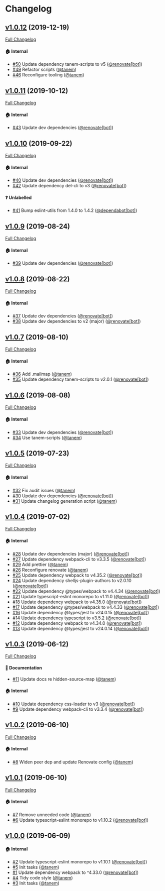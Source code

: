 # Changelog

## [v1.0.12](https://github.com/tanem/remove-source-map-url-webpack-plugin/tree/v1.0.12) (2019-12-19)
[Full Changelog](https://github.com/tanem/remove-source-map-url-webpack-plugin/compare/v1.0.11...v1.0.12)

#### :house: Internal

- [#50](https://github.com/tanem/remove-source-map-url-webpack-plugin/pull/50) Update dependency tanem-scripts to v5 ([@renovate[bot]](https://github.com/apps/renovate))
- [#49](https://github.com/tanem/remove-source-map-url-webpack-plugin/pull/49) Refactor scripts ([@tanem](https://github.com/tanem))
- [#46](https://github.com/tanem/remove-source-map-url-webpack-plugin/pull/46) Reconfigure tooling ([@tanem](https://github.com/tanem))

## [v1.0.11](https://github.com/tanem/remove-source-map-url-webpack-plugin/tree/v1.0.11) (2019-10-12)
[Full Changelog](https://github.com/tanem/remove-source-map-url-webpack-plugin/compare/v1.0.10...v1.0.11)

#### :house: Internal

- [#43](https://github.com/tanem/remove-source-map-url-webpack-plugin/pull/43) Update dev dependencies ([@renovate[bot]](https://github.com/apps/renovate))

## [v1.0.10](https://github.com/tanem/remove-source-map-url-webpack-plugin/tree/v1.0.10) (2019-09-22)
[Full Changelog](https://github.com/tanem/remove-source-map-url-webpack-plugin/compare/v1.0.9...v1.0.10)

#### :house: Internal

- [#40](https://github.com/tanem/remove-source-map-url-webpack-plugin/pull/40) Update dev dependencies ([@renovate[bot]](https://github.com/apps/renovate))
- [#42](https://github.com/tanem/remove-source-map-url-webpack-plugin/pull/42) Update dependency del-cli to v3 ([@renovate[bot]](https://github.com/apps/renovate))

#### :question: Unlabelled

- [#41](https://github.com/tanem/remove-source-map-url-webpack-plugin/pull/41) Bump eslint-utils from 1.4.0 to 1.4.2 ([@dependabot[bot]](https://github.com/apps/dependabot))

## [v1.0.9](https://github.com/tanem/remove-source-map-url-webpack-plugin/tree/v1.0.9) (2019-08-24)
[Full Changelog](https://github.com/tanem/remove-source-map-url-webpack-plugin/compare/v1.0.8...v1.0.9)

#### :house: Internal

- [#39](https://github.com/tanem/remove-source-map-url-webpack-plugin/pull/39) Update dev dependencies ([@renovate[bot]](https://github.com/apps/renovate))

## [v1.0.8](https://github.com/tanem/remove-source-map-url-webpack-plugin/tree/v1.0.8) (2019-08-22)
[Full Changelog](https://github.com/tanem/remove-source-map-url-webpack-plugin/compare/v1.0.7...v1.0.8)

#### :house: Internal

- [#37](https://github.com/tanem/remove-source-map-url-webpack-plugin/pull/37) Update dev dependencies ([@renovate[bot]](https://github.com/apps/renovate))
- [#38](https://github.com/tanem/remove-source-map-url-webpack-plugin/pull/38) Update dev dependencies to v2 (major) ([@renovate[bot]](https://github.com/apps/renovate))

## [v1.0.7](https://github.com/tanem/remove-source-map-url-webpack-plugin/tree/v1.0.7) (2019-08-10)
[Full Changelog](https://github.com/tanem/remove-source-map-url-webpack-plugin/compare/v1.0.6...v1.0.7)

#### :house: Internal

- [#36](https://github.com/tanem/remove-source-map-url-webpack-plugin/pull/36) Add .mailmap ([@tanem](https://github.com/tanem))
- [#35](https://github.com/tanem/remove-source-map-url-webpack-plugin/pull/35) Update dependency tanem-scripts to v2.0.1 ([@renovate[bot]](https://github.com/apps/renovate))

## [v1.0.6](https://github.com/tanem/remove-source-map-url-webpack-plugin/tree/v1.0.6) (2019-08-08)
[Full Changelog](https://github.com/tanem/remove-source-map-url-webpack-plugin/compare/v1.0.5...v1.0.6)

#### :house: Internal

- [#33](https://github.com/tanem/remove-source-map-url-webpack-plugin/pull/33) Update dev dependencies ([@renovate[bot]](https://github.com/apps/renovate))
- [#34](https://github.com/tanem/remove-source-map-url-webpack-plugin/pull/34) Use tanem-scripts ([@tanem](https://github.com/tanem))

## [v1.0.5](https://github.com/tanem/remove-source-map-url-webpack-plugin/tree/v1.0.5) (2019-07-23)
[Full Changelog](https://github.com/tanem/remove-source-map-url-webpack-plugin/compare/v1.0.4...v1.0.5)

#### :house: Internal

- [#32](https://github.com/tanem/remove-source-map-url-webpack-plugin/pull/32) Fix audit issues ([@tanem](https://github.com/tanem))
- [#30](https://github.com/tanem/remove-source-map-url-webpack-plugin/pull/30) Update dev dependencies ([@renovate[bot]](https://github.com/apps/renovate))
- [#31](https://github.com/tanem/remove-source-map-url-webpack-plugin/pull/31) Update changelog generation script ([@tanem](https://github.com/tanem))

## [v1.0.4](https://github.com/tanem/remove-source-map-url-webpack-plugin/tree/v1.0.4) (2019-07-02)
[Full Changelog](https://github.com/tanem/remove-source-map-url-webpack-plugin/compare/v1.0.3...v1.0.4)

#### :house: Internal

- [#28](https://github.com/tanem/remove-source-map-url-webpack-plugin/pull/28) Update dev dependencies (major) ([@renovate[bot]](https://github.com/apps/renovate))
- [#27](https://github.com/tanem/remove-source-map-url-webpack-plugin/pull/27) Update dependency webpack-cli to v3.3.5 ([@renovate[bot]](https://github.com/apps/renovate))
- [#29](https://github.com/tanem/remove-source-map-url-webpack-plugin/pull/29) Add prettier ([@tanem](https://github.com/tanem))
- [#26](https://github.com/tanem/remove-source-map-url-webpack-plugin/pull/26) Reconfigure renovate ([@tanem](https://github.com/tanem))
- [#25](https://github.com/tanem/remove-source-map-url-webpack-plugin/pull/25) Update dependency webpack to v4.35.2 ([@renovate[bot]](https://github.com/apps/renovate))
- [#24](https://github.com/tanem/remove-source-map-url-webpack-plugin/pull/24) Update dependency shelljs-plugin-authors to v2.0.10 ([@renovate[bot]](https://github.com/apps/renovate))
- [#22](https://github.com/tanem/remove-source-map-url-webpack-plugin/pull/22) Update dependency @types/webpack to v4.4.34 ([@renovate[bot]](https://github.com/apps/renovate))
- [#21](https://github.com/tanem/remove-source-map-url-webpack-plugin/pull/21) Update typescript-eslint monorepo to v1.11.0 ([@renovate[bot]](https://github.com/apps/renovate))
- [#18](https://github.com/tanem/remove-source-map-url-webpack-plugin/pull/18) Update dependency webpack to v4.35.0 ([@renovate[bot]](https://github.com/apps/renovate))
- [#17](https://github.com/tanem/remove-source-map-url-webpack-plugin/pull/17) Update dependency @types/webpack to v4.4.33 ([@renovate[bot]](https://github.com/apps/renovate))
- [#16](https://github.com/tanem/remove-source-map-url-webpack-plugin/pull/16) Update dependency @types/jest to v24.0.15 ([@renovate[bot]](https://github.com/apps/renovate))
- [#14](https://github.com/tanem/remove-source-map-url-webpack-plugin/pull/14) Update dependency typescript to v3.5.2 ([@renovate[bot]](https://github.com/apps/renovate))
- [#12](https://github.com/tanem/remove-source-map-url-webpack-plugin/pull/12) Update dependency webpack to v4.34.0 ([@renovate[bot]](https://github.com/apps/renovate))
- [#13](https://github.com/tanem/remove-source-map-url-webpack-plugin/pull/13) Update dependency @types/jest to v24.0.14 ([@renovate[bot]](https://github.com/apps/renovate))

## [v1.0.3](https://github.com/tanem/remove-source-map-url-webpack-plugin/tree/v1.0.3) (2019-06-12)
[Full Changelog](https://github.com/tanem/remove-source-map-url-webpack-plugin/compare/v1.0.2...v1.0.3)

#### :memo: Documentation

- [#11](https://github.com/tanem/remove-source-map-url-webpack-plugin/pull/11) Update docs re hidden-source-map ([@tanem](https://github.com/tanem))

#### :house: Internal

- [#10](https://github.com/tanem/remove-source-map-url-webpack-plugin/pull/10) Update dependency css-loader to v3 ([@renovate[bot]](https://github.com/apps/renovate))
- [#9](https://github.com/tanem/remove-source-map-url-webpack-plugin/pull/9) Update dependency webpack-cli to v3.3.4 ([@renovate[bot]](https://github.com/apps/renovate))

## [v1.0.2](https://github.com/tanem/remove-source-map-url-webpack-plugin/tree/v1.0.2) (2019-06-10)
[Full Changelog](https://github.com/tanem/remove-source-map-url-webpack-plugin/compare/v1.0.1...v1.0.2)

#### :house: Internal

- [#8](https://github.com/tanem/remove-source-map-url-webpack-plugin/pull/8) Widen peer dep and update Renovate config ([@tanem](https://github.com/tanem))

## [v1.0.1](https://github.com/tanem/remove-source-map-url-webpack-plugin/tree/v1.0.1) (2019-06-10)
[Full Changelog](https://github.com/tanem/remove-source-map-url-webpack-plugin/compare/v1.0.0...v1.0.1)

#### :house: Internal

- [#7](https://github.com/tanem/remove-source-map-url-webpack-plugin/pull/7) Remove unneeded code ([@tanem](https://github.com/tanem))
- [#6](https://github.com/tanem/remove-source-map-url-webpack-plugin/pull/6) Update typescript-eslint monorepo to v1.10.2 ([@renovate[bot]](https://github.com/apps/renovate))

## [v1.0.0](https://github.com/tanem/remove-source-map-url-webpack-plugin/tree/v1.0.0) (2019-06-09)

#### :house: Internal

- [#2](https://github.com/tanem/remove-source-map-url-webpack-plugin/pull/2) Update typescript-eslint monorepo to v1.10.1 ([@renovate[bot]](https://github.com/apps/renovate))
- [#5](https://github.com/tanem/remove-source-map-url-webpack-plugin/pull/5) Init tasks ([@tanem](https://github.com/tanem))
- [#1](https://github.com/tanem/remove-source-map-url-webpack-plugin/pull/1) Update dependency webpack to ^4.33.0 ([@renovate[bot]](https://github.com/apps/renovate))
- [#4](https://github.com/tanem/remove-source-map-url-webpack-plugin/pull/4) Tidy code style ([@tanem](https://github.com/tanem))
- [#3](https://github.com/tanem/remove-source-map-url-webpack-plugin/pull/3) Init tasks ([@tanem](https://github.com/tanem))
